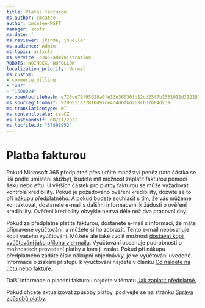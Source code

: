 ```yaml
---
title: Platba fakturou
ms.author: cmcatee
author: cmcatee-MSFT
manager: scotv
ms.date: ''
ms.reviewer: jkinma, jmueller
ms.audience: Admin
ms.topic: article
ms.service: o365-administration
ROBOTS: NOINDEX, NOFOLLOW
localization_priority: Normal
ms.custom:
- commerce_billing
- "492"
- "1500024"
ms.openlocfilehash: e726ce79f95028a0fe13e36030fd12cd25f7b1551011d21228231817ffc3d07f
ms.sourcegitcommit: 920051182781bd97ce4d4d6fbd268cb37b84d239
ms.translationtype: MT
ms.contentlocale: cs-CZ
ms.lasthandoff: 08/11/2021
ms.locfileid: "57891952"
---
```

# <a name="pay-by-invoice"></a>Platba fakturou

Pokud Microsoft 365 předplatné přes určité množství peněz (tato částka se liší podle umístění služby), budete mít možnost zaplatit fakturou pomocí šeku nebo eftu. U větších částek pro platby fakturou se může vyžadovat kontrola kredibility. Pokud je požadováno ověření kredibility, dozvíte se to při nákupu předplatného. A pokud budete souhlasit s tím, že vás můžeme kontaktovat, dostanete e-mail s dalšími informacemi k žádosti o ověření kredibility. Ověření kredibility obvykle netrvá déle než dva pracovní dny.

Pokud za předplatné platíte fakturou, dostanete e-mail s informací, že máte připravené vyúčtování, a můžete si ho zobrazit. Tento e-mail neobsahuje kopii vašeho vyúčtování. Můžete ale také zvolit možnost [dostávat kopii vyúčtování jako přílohu v e-mailu](https://docs.microsoft.com/microsoft-365/commerce/billing-and-payments/view-your-bill-or-invoice.md#receive-a-copy-of-your-billing-statement-in-email). Vyúčtování obsahuje podrobnosti o možnostech provedení platby a kam ji zaslat. Pokud při nákupu předplatného zadáte číslo nákupní objednávky, je ve vyúčtování uvedené. Informace o získání přístupu k vyúčtování najdete v článku [Co najdete na účtu nebo faktuře](https://docs.microsoft.com/microsoft-365/commerce/billing-and-payments/view-your-bill-or-invoice).

Další informace o placení fakturou najdete v tématu [Jak zaplatit předplatné.](https://docs.microsoft.com/microsoft-365/commerce/billing-and-payments/pay-for-your-subscription)

Pokud chcete aktualizovat způsoby platby, podívejte se na stránku [Správa způsobů platby](https://docs.microsoft.com/microsoft-365/commerce/billing-and-payments/manage-payment-methods).